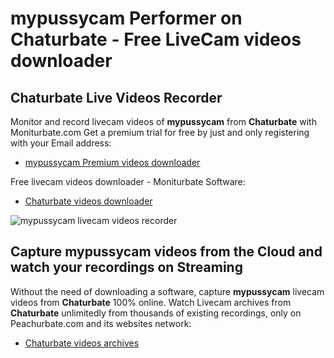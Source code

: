 # mypussycam Performer on Chaturbate - Free LiveCam videos downloader

## Chaturbate Live Videos Recorder

Monitor and record livecam videos of **mypussycam** from **Chaturbate** with Moniturbate.com
Get a premium trial for free by just and only registering with your Email address:
* [mypussycam Premium videos downloader](https://moniturbate.com/request-demo-licence-key.html)

Free livecam videos downloader - Moniturbate Software:
* [Chaturbate videos downloader](https://moniturbate.com/moniturbate-download-software.html)

![mypussycam livecam videos recorder](https://peachurnet.com/templates/moniturbate-software.png)


## Capture mypussycam videos from the Cloud and watch your recordings on Streaming

Without the need of downloading a software, capture **mypussycam** livecam videos from **Chaturbate** 100% online.
Watch Livecam archives from **Chaturbate** unlimitedly from thousands of existing recordings, only on Peachurbate.com and its websites network:
* [Chaturbate videos archives](https://peachurnet.com/)